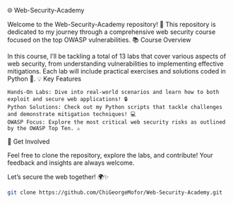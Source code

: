 🌐 Web-Security-Academy
    
Welcome to the Web-Security-Academy repository! 🚀 This repository is dedicated to my journey through a comprehensive web security course focused on the top OWASP vulnerabilities.
📚 Course Overview   

In this course, I’ll be tackling a total of 13 labs that cover various aspects of web security, from understanding vulnerabilities to implementing effective mitigations. Each lab will include practical exercises and solutions coded in Python 🐍.
💡 Key Features

    Hands-On Labs: Dive into real-world scenarios and learn how to both exploit and secure web applications! 🔒
    Python Solutions: Check out my Python scripts that tackle challenges and demonstrate mitigation techniques! 💻
    OWASP Focus: Explore the most critical web security risks as outlined by the OWASP Top Ten. ⚠️

🔧 Get Involved

Feel free to clone the repository, explore the labs, and contribute! Your feedback and insights are always welcome.

Let’s secure the web together! 🌍✨
   ```bash
   git clone https://github.com/ChiGeorgeMofor/Web-Security-Academy.git
